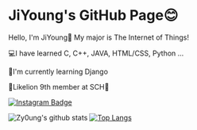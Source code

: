 # JiYoung's GitHub Page😊

Hello, I'm JiYoung🥰
My major is The Internet of Things!

💻I have learned C, C++, JAVA, HTML/CSS, Python ...

🌱I'm currently learning Django

🦁Likelion 9th member at SCH🦁

[![Instagram Badge](https://img.shields.io/badge/Instagram-ff69b4?style=flat-square&logo=instagram&logoColor=white&link=https://www.instagram.com/jiy0ung_e/)](https://www.instagram.com/jiy0ung_e/)

![Zy0ung's github stats](https://github-readme-stats.vercel.app/api?username=Zy0ung&show_icons=true&hide_border=True&&theme=buefy)
[![Top Langs](https://github-readme-stats.vercel.app/api/top-langs/?username=Zy0ung&layout=compact)](https://github.com/anuraghazra/github-readme-stats)
